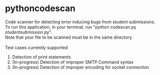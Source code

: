 # pythoncodescan


Code scanner for detecting error inducing bugs from student submissions.\
To run this application, in your terminal, run "python codescan.py _studentsubmission_.py".\
Note that your file to be scanned must be in the same directory.\
\
Test cases currently supported
1) Detection of print statements
2) (In-progress) Detection of improper SMTP Command syntax
3) (In-progress) Detection of improper encoding for socket connection
